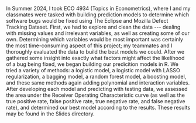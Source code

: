 In Summer 2024, I took ECO 4934 (Topics in Econometrics), where I and my classmates were tasked with building prediction models to determine which software bugs would be fixed using The Eclipse and Mozilla
Defect Tracking Dataset. First, we had to explore and clean the data --- dealing with missing values and irrelevant variables, as well as creating some of our own. Determining which variables would be most
important was certainly the most time-consuming aspect of this project; my teammates and I thoroughly evaluated the data to build the best models we could. After we gathered some insight into exactly what
factors might affect the likelihood of a bug being fixed, we began building our predicition models in R. We tried a variety of methods: a logistic model, a logistic model with LASSO regularization, a bagging
model, a random forest model, a boosting model, and these same methods again adding polynomial and interaction variables. After developing each model and predicting with testing data, we assessed the area
under the Receiver Operating Characteristic curve (as well as the true positive rate, false positive rate, true negative rate, and false negative rate), and determined our best model according to the results.
These results may be found in the Slides directory.
